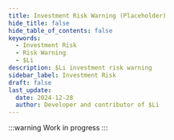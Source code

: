 ```yaml
---
title: Investment Risk Warning (Placeholder)
hide_title: false
hide_table_of_contents: false
keywords:
  - Investment Risk
  - Risk Warning
  - $Li
description: $Li investment risk warning
sidebar_label: Investment Risk
draft: false
last_update:
  date: 2024-12-28
  author: Developer and contributor of $Li
---
```


:::warning
Work in progress
:::
